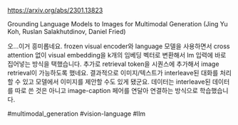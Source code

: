 https://arxiv.org/abs/2301.13823

Grounding Language Models to Images for Multimodal Generation (Jing Yu Koh, Ruslan Salakhutdinov, Daniel Fried)

오...이거 흥미롭네요. frozen visual encoder와 language 모델을 사용하면서 cross attention 없이 visual embedding을 k개의 임베딩 벡터로 변환해서 lm 입력에 바로 집어넣는 방식을 택했습니다. 추가로 retrieval token을 시퀀스에 추가해서 image retrieval이 가능하도록 했네요. 결과적으로 이미지/텍스트가 interleave된 대화를 처리할 수 있고 모델에서 이미지를 제안할 수도 있게 됐군요. 데이터는 interleave된 데이터를 따로 쓴 것은 아니고 image-caption 페어를 연달아 연결하는 방식으로 학습했습니다.

#multimodal_generation #vision-language #llm 